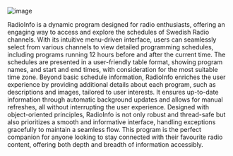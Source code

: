 ![image](https://github.com/rakibhasan-0/Radio_Info_OU3/assets/15912059/578c70a0-2209-46d4-afbf-1c56b7f9c5c7)


RadioInfo is a dynamic program designed for radio enthusiasts, offering an engaging way to access and explore the schedules of Swedish Radio channels.  With its intuitive menu-driven interface, users can seamlessly select from various channels to view detailed programming schedules, including programs running 12 hours before and after the current time. The schedules are presented in a user-friendly table format, showing program names, and start and end times, with consideration for the most suitable time zone. Beyond basic schedule information, RadioInfo enriches the user experience by providing additional details about each program, such as descriptions and images, tailored to user interests. It ensures up-to-date information through automatic background updates and allows for manual refreshes,  all without interrupting the user experience. Designed with object-oriented principles, RadioInfo is not only robust and thread-safe but also prioritizes a smooth and informative interface, handling exceptions gracefully to maintain a seamless flow. This program is the perfect companion for anyone looking to stay connected with their favourite radio content, offering both depth and breadth of information accessibly.

